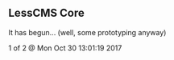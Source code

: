 LessCMS Core
------------

It has begun... (well, some prototyping anyway)

1 of 2 @ Mon Oct 30 13:01:19 2017
